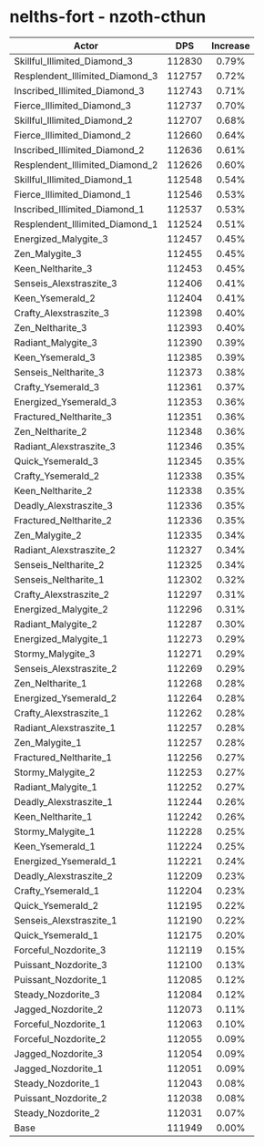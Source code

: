 # nelths-fort - nzoth-cthun
| Actor | DPS | Increase |
|---|:---:|:---:|
|Skillful_Illimited_Diamond_3|112830|0.79%|
|Resplendent_Illimited_Diamond_3|112757|0.72%|
|Inscribed_Illimited_Diamond_3|112743|0.71%|
|Fierce_Illimited_Diamond_3|112737|0.70%|
|Skillful_Illimited_Diamond_2|112707|0.68%|
|Fierce_Illimited_Diamond_2|112660|0.64%|
|Inscribed_Illimited_Diamond_2|112636|0.61%|
|Resplendent_Illimited_Diamond_2|112626|0.60%|
|Skillful_Illimited_Diamond_1|112548|0.54%|
|Fierce_Illimited_Diamond_1|112546|0.53%|
|Inscribed_Illimited_Diamond_1|112537|0.53%|
|Resplendent_Illimited_Diamond_1|112524|0.51%|
|Energized_Malygite_3|112457|0.45%|
|Zen_Malygite_3|112455|0.45%|
|Keen_Neltharite_3|112453|0.45%|
|Senseis_Alexstraszite_3|112406|0.41%|
|Keen_Ysemerald_2|112404|0.41%|
|Crafty_Alexstraszite_3|112398|0.40%|
|Zen_Neltharite_3|112393|0.40%|
|Radiant_Malygite_3|112390|0.39%|
|Keen_Ysemerald_3|112385|0.39%|
|Senseis_Neltharite_3|112373|0.38%|
|Crafty_Ysemerald_3|112361|0.37%|
|Energized_Ysemerald_3|112353|0.36%|
|Fractured_Neltharite_3|112351|0.36%|
|Zen_Neltharite_2|112348|0.36%|
|Radiant_Alexstraszite_3|112346|0.35%|
|Quick_Ysemerald_3|112345|0.35%|
|Crafty_Ysemerald_2|112338|0.35%|
|Keen_Neltharite_2|112338|0.35%|
|Deadly_Alexstraszite_3|112336|0.35%|
|Fractured_Neltharite_2|112336|0.35%|
|Zen_Malygite_2|112335|0.34%|
|Radiant_Alexstraszite_2|112327|0.34%|
|Senseis_Neltharite_2|112325|0.34%|
|Senseis_Neltharite_1|112302|0.32%|
|Crafty_Alexstraszite_2|112297|0.31%|
|Energized_Malygite_2|112296|0.31%|
|Radiant_Malygite_2|112287|0.30%|
|Energized_Malygite_1|112273|0.29%|
|Stormy_Malygite_3|112271|0.29%|
|Senseis_Alexstraszite_2|112269|0.29%|
|Zen_Neltharite_1|112268|0.28%|
|Energized_Ysemerald_2|112264|0.28%|
|Crafty_Alexstraszite_1|112262|0.28%|
|Radiant_Alexstraszite_1|112257|0.28%|
|Zen_Malygite_1|112257|0.28%|
|Fractured_Neltharite_1|112256|0.27%|
|Stormy_Malygite_2|112253|0.27%|
|Radiant_Malygite_1|112252|0.27%|
|Deadly_Alexstraszite_1|112244|0.26%|
|Keen_Neltharite_1|112242|0.26%|
|Stormy_Malygite_1|112228|0.25%|
|Keen_Ysemerald_1|112224|0.25%|
|Energized_Ysemerald_1|112221|0.24%|
|Deadly_Alexstraszite_2|112209|0.23%|
|Crafty_Ysemerald_1|112204|0.23%|
|Quick_Ysemerald_2|112195|0.22%|
|Senseis_Alexstraszite_1|112190|0.22%|
|Quick_Ysemerald_1|112175|0.20%|
|Forceful_Nozdorite_3|112119|0.15%|
|Puissant_Nozdorite_3|112100|0.13%|
|Puissant_Nozdorite_1|112085|0.12%|
|Steady_Nozdorite_3|112084|0.12%|
|Jagged_Nozdorite_2|112073|0.11%|
|Forceful_Nozdorite_1|112063|0.10%|
|Forceful_Nozdorite_2|112055|0.09%|
|Jagged_Nozdorite_3|112054|0.09%|
|Jagged_Nozdorite_1|112051|0.09%|
|Steady_Nozdorite_1|112043|0.08%|
|Puissant_Nozdorite_2|112038|0.08%|
|Steady_Nozdorite_2|112031|0.07%|
|Base|111949|0.00%|
